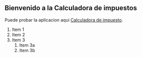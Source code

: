 ## Bienvenido a la Calculadora de impuestos

Puede probar la aplicacion aqui [Calculadora de impuesto](https://lexaguilar.github.io/TaxsCalculator/).

1. Item 1
1. Item 2
1. Item 3
   1. Item 3a
   1. Item 3b
